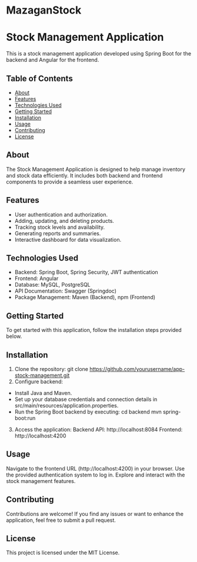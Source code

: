 # MazaganStock
# Stock Management Application

This is a stock management application developed using Spring Boot for the backend and Angular for the frontend.

## Table of Contents

- [About](#about)
- [Features](#features)
- [Technologies Used](#technologies-used)
- [Getting Started](#getting-started)
- [Installation](#installation)
- [Usage](#usage)
- [Contributing](#contributing)
- [License](#license)

## About

The Stock Management Application is designed to help manage inventory and stock data efficiently. It includes both backend and frontend components to provide a seamless user experience.

## Features

- User authentication and authorization.
- Adding, updating, and deleting products.
- Tracking stock levels and availability.
- Generating reports and summaries.
- Interactive dashboard for data visualization.

## Technologies Used

- Backend: Spring Boot, Spring Security, JWT authentication
- Frontend: Angular
- Database: MySQL, PostgreSQL
- API Documentation: Swagger (Springdoc)
- Package Management: Maven (Backend), npm (Frontend)

## Getting Started

To get started with this application, follow the installation steps provided below.

## Installation

1. Clone the repository:
   git clone https://github.com/yourusername/app-stock-management.git
2. Configure backend:
- Install Java and Maven.
- Set up your database credentials and connection details in src/main/resources/application.properties.
- Run the Spring Boot backend by executing:
      cd backend
      mvn spring-boot:run
3. Access the application:
Backend API: http://localhost:8084
Frontend: http://localhost:4200

## Usage
Navigate to the frontend URL (http://localhost:4200) in your browser.
Use the provided authentication system to log in.
Explore and interact with the stock management features.
## Contributing
Contributions are welcome! If you find any issues or want to enhance the application, feel free to submit a pull request.

## License
This project is licensed under the MIT License.

